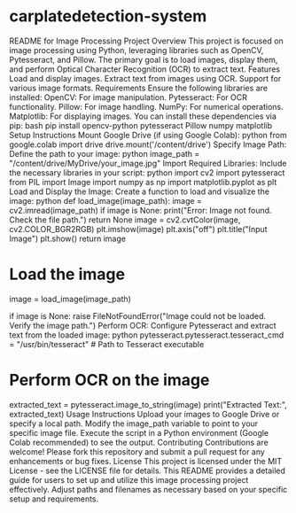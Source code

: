 # carplatedetection-system
README for Image Processing Project
Overview
This project is focused on image processing using Python, leveraging libraries such as OpenCV, Pytesseract, and Pillow. The primary goal is to load images, display them, and perform Optical Character Recognition (OCR) to extract text.
Features
Load and display images.
Extract text from images using OCR.
Support for various image formats.
Requirements
Ensure the following libraries are installed:
OpenCV: For image manipulation.
Pytesseract: For OCR functionality.
Pillow: For image handling.
NumPy: For numerical operations.
Matplotlib: For displaying images.
You can install these dependencies via pip:
bash
pip install opencv-python pytesseract Pillow numpy matplotlib
Setup Instructions
Mount Google Drive (if using Google Colab):
python
from google.colab import drive
drive.mount('/content/drive')
Specify Image Path:
Define the path to your image:
python
image_path = "/content/drive/MyDrive/your_image.jpg"
Import Required Libraries:
Include the necessary libraries in your script:
python
import cv2
import pytesseract
from PIL import Image
import numpy as np
import matplotlib.pyplot as plt
Load and Display the Image:
Create a function to load and visualize the image:
python
def load_image(image_path):
    image = cv2.imread(image_path)
    if image is None:
        print("Error: Image not found. Check the file path.")
        return None
    image = cv2.cvtColor(image, cv2.COLOR_BGR2RGB)
    plt.imshow(image)
    plt.axis("off")
    plt.title("Input Image")
    plt.show()
    return image

# Load the image
image = load_image(image_path)

if image is None:
    raise FileNotFoundError("Image could not be loaded. Verify the image path.")
Perform OCR:
Configure Pytesseract and extract text from the loaded image:
python
pytesseract.pytesseract.tesseract_cmd = "/usr/bin/tesseract"  # Path to Tesseract executable

# Perform OCR on the image
extracted_text = pytesseract.image_to_string(image)
print("Extracted Text:", extracted_text)
Usage Instructions
Upload your images to Google Drive or specify a local path.
Modify the image_path variable to point to your specific image file.
Execute the script in a Python environment (Google Colab recommended) to see the output.
Contributing
Contributions are welcome! Please fork this repository and submit a pull request for any enhancements or bug fixes.
License
This project is licensed under the MIT License - see the LICENSE file for details. This README provides a detailed guide for users to set up and utilize this image processing project effectively. Adjust paths and filenames as necessary based on your specific setup and requirements.
